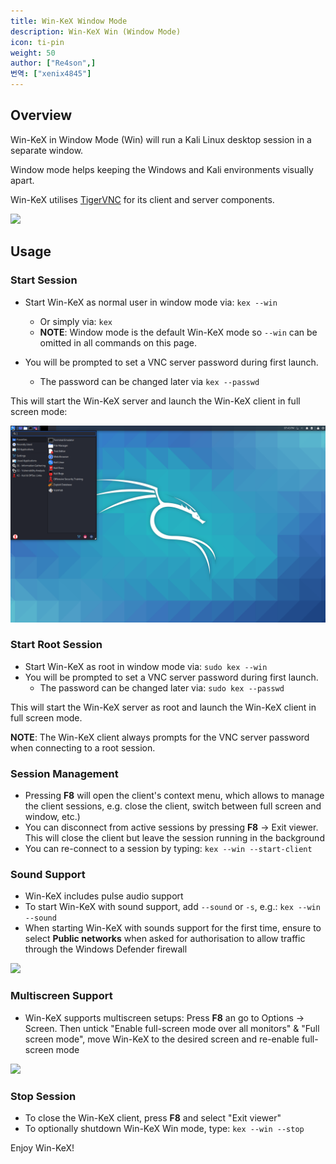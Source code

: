 ```yaml
---
title: Win-KeX Window Mode
description: Win-KeX Win (Window Mode)
icon: ti-pin
weight: 50
author: ["Re4son",]
번역: ["xenix4845"]
---
```


## Overview

Win-KeX in Window Mode (Win) will run a Kali Linux desktop session in a separate window.

Window mode helps keeping the Windows and Kali environments visually apart.

Win-KeX utilises [TigerVNC](https://tigervnc.org/) for its client and server components.

![](../win-kex/win-kex-full.png)

## Usage

### Start Session

- Start Win-KeX as normal user in window mode via: `kex --win`
  - Or simply via: `kex`
  - **NOTE**: Window mode is the default Win-KeX mode so `--win` can be omitted in all commands on this page.

- You will be prompted to set a VNC server password during first launch.
  - The password can be changed later via `kex --passwd`

This will start the Win-KeX server and launch the Win-KeX client in full screen mode:

![](../win-kex/win-kex-win.png)

### Start Root Session

- Start Win-KeX as root in window mode via: `sudo kex --win`
- You will be prompted to set a VNC server password during first launch.
  - The password can be changed later via: `sudo kex --passwd`

This will start the Win-KeX server as root and launch the Win-KeX client in full screen mode.

**NOTE**: The Win-KeX client always prompts for the VNC server password when connecting to a root session.

### Session Management

- Pressing **F8** will open the client's context menu, which allows to manage the client sessions, e.g. close the client, switch between full screen and window, etc.)
- You can disconnect from active sessions by pressing **F8** -> Exit viewer. This will close the client but leave the session running in the background
- You can re-connect to a session by typing: `kex --win --start-client`

### Sound Support

- Win-KeX includes pulse audio support
- To start Win-KeX with sound support, add `--sound` or `-s`, e.g.: `kex --win --sound`
- When starting Win-KeX with sounds support for the first time, ensure to select **Public networks** when asked for authorisation to allow traffic through the Windows Defender firewall

![](../win-kex-sl/win-kex-pulseaudio_firewall.png)

### Multiscreen Support

- Win-KeX supports multiscreen setups:
  Press **F8** an go to Options -> Screen. Then untick "Enable full-screen mode over all monitors" & "Full screen mode", move Win-KeX to the desired screen and re-enable full-screen mode

![](win-kex-multiscreen.png)

### Stop Session

- To close the Win-KeX client, press **F8** and select "Exit viewer"
- To optionally shutdown Win-KeX Win mode, type: `kex --win --stop`

Enjoy Win-KeX!
